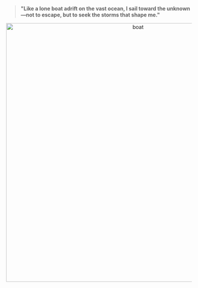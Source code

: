 > **"Like a lone boat adrift on the vast ocean, I sail toward the unknown—not to escape, but to seek the storms that shape me."**

<p align="center">
  <img src="https://github.com/user-attachments/assets/06d7aa0c-5ce4-4ecf-b61f-24646dc9df3c" alt="boat" width="700">
</p>
